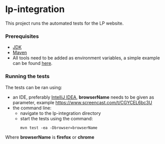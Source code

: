 # lp-integration

This project runs the automated tests for the LP website.

 ### Prerequisites 
 
 - [JDK](https://www.oracle.com/technetwork/java/javase/downloads/index.html) 
 - [Maven](https://maven.apache.org/download.cgi)
 - All tools need to be added as environment variables, a simple example can be found [here](https://www.mkyong.com/maven/how-to-install-maven-in-windows/). 
 
 ### Running the tests
 
 The tests can be ran using:
 - an IDE, preferably [IntelliJ IDEA](https://www.jetbrains.com/idea/download), **browserName** needs to be given as parameter, example https://www.screencast.com/t/CGYCEL6bc3U
 - the command line:
    * navigate to the lp-integration directory
    * start the tests using the command: 
        ```
        mvn test -ea -Dbrowser=browserName
        ```
  Where **browserName** is **firefox** or **chrome**